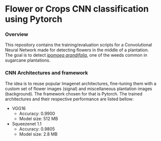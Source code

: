 # Flower or Crops CNN classification using Pytorch

### Overview
This repository contains the training/evaluation scripts for a Convolutional Neural Network made for detecting flowers in the middle of a plantation. The goal is to detect [_ipomoea grandifolia_](http://lmgtfy.com/?q=ipomoea+grandifolia), one of the weeds common in sugarcane plantations.

### CNN Architectures and framework
The idea is to reuse popular Imagenet architectures, fine-tuning them with a custom set of flower images (signal) and miscellaneous plantation images (background). The framework chosen for that is Pytorch. The trained architectures and their respective performance are listed bellow:

- VGG16
  - Accuracy: 0.9900
  - Model size: 512 MB
- Squeezenet 1.1
  - Accuracy: 0.9805
  - Model size: 2.8 MB
